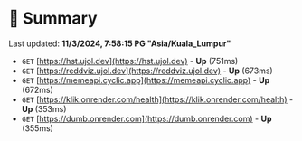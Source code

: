 # 📖 Summary
Last updated: **11/3/2024, 7:58:15 PG "Asia/Kuala_Lumpur"**

- `GET` [https://hst.ujol.dev](https://hst.ujol.dev) - **Up** (751ms)
- `GET` [https://reddviz.ujol.dev](https://reddviz.ujol.dev) - **Up** (673ms)
- `GET` [https://memeapi.cyclic.app](https://memeapi.cyclic.app) - **Up** (672ms)
- `GET` [https://klik.onrender.com/health](https://klik.onrender.com/health) - **Up** (353ms)
- `GET` [https://dumb.onrender.com](https://dumb.onrender.com) - **Up** (355ms)
